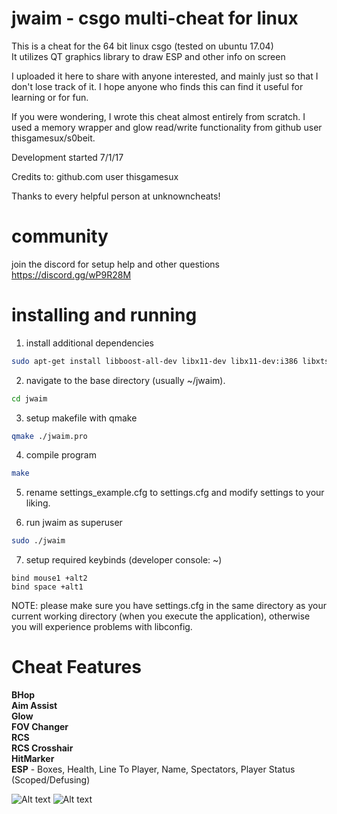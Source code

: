 # jwaim - csgo multi-cheat for linux
This is a cheat for the 64 bit linux csgo (tested on ubuntu 17.04)  
It utilizes QT graphics library to draw ESP and other info on screen  

I uploaded it here to share with anyone interested, and mainly just so that I don't lose track of it. I hope anyone who finds this can find it useful for learning or for fun.  

If you were wondering, I wrote this cheat almost entirely from scratch. I used a memory wrapper and glow read/write functionality from github user thisgamesux/s0beit.  

Development started 7/1/17  

Credits to: 
github.com user thisgamesux

Thanks to every helpful person at unknowncheats!

# community
join the discord for setup help and other questions
https://discord.gg/wP9R28M
# installing and running
1. install additional dependencies
```bash
sudo apt-get install libboost-all-dev libx11-dev libx11-dev:i386 libxtst-dev libconfig++-dev build-essential qt5-default
```

2. navigate to the base directory (usually ~/jwaim).
```bash
cd jwaim
```

3. setup makefile with qmake
```bash
qmake ./jwaim.pro
```

4. compile program
```bash
make
```
5. rename settings_example.cfg to settings.cfg and modify settings to your liking.

6. run jwaim as superuser

```bash 
sudo ./jwaim
```
7. setup required keybinds (developer console: ~)
```
bind mouse1 +alt2
bind space +alt1
```


NOTE:
please make sure you have settings.cfg in the same directory as your current working directory (when you execute the application), otherwise you will experience problems with libconfig.

# Cheat Features
**BHop  
Aim Assist  
Glow  
FOV Changer  
RCS  
RCS Crosshair  
HitMarker  
ESP** - Boxes, Health, Line To Player, Name, Spectators, Player Status (Scoped/Defusing)

![Alt text](http://i.imgur.com/g2IU45i.jpg "screenshot")
![Alt text](https://i.imgur.com/xmjycBr.jpg "another screenshot")
